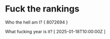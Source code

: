 # Fuck the rankings

Who the hell am I?
{ 8072694 }

What fucking year is it?
[ 2025-01-18T10:00:00Z ]
